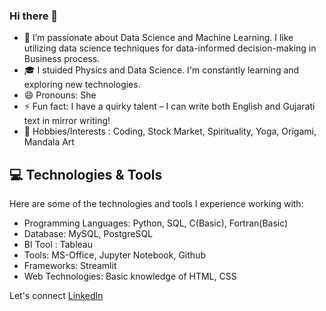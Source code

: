 ### Hi there 👋

<!--
**AartiPBhagat/AartiPBhagat** is a ✨ _special_ ✨ repository because its `README.md` (this file) appears on your GitHub profile.
-->

- 👯 I’m passionate about Data Science and Machine Learning. I like utilizing data science techniques for data-informed decision-making in Business process. <!-- - 🌱 I’m currently learning NLP.  - 🔭 I’m currently working on improving content based recommendation system using NLP.-->
- 🎓 I stuided Physics and Data Science. I'm constantly learning and exploring new technologies.
- 😄 Pronouns: She
- ⚡ Fun fact: I have a quirky talent – I can write both English and Gujarati text in mirror writing!
- 🤔 Hobbies/Interests : Coding, Stock Market, Spirituality, Yoga, Origami, Mandala Art

## 💻 Technologies & Tools

Here are some of the technologies and tools I experience working with:

- Programming Languages: Python, SQL, C(Basic), Fortran(Basic)
- Database: MySQL, PostgreSQL
- BI Tool : Tableau
- Tools: MS-Office, Jupyter Notebook, Github
- Frameworks: Streamlit
- Web Technologies: Basic knowledge of HTML, CSS

Let's connect
[LinkedIn](https://www.linkedin.com/in/aartipbhagat18/)

